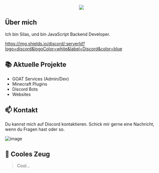 <p align="center">
    <img src="https://readme-typing-svg.herokuapp.com/?font=Righteous&size=35&center=true&vCenter=true&width=500&height=70&duration=4000&lines=Hallo!+👋;+Ich+bin+Silas;" />
</p>

## Über mich

Ich bin Silas, und bin JavaScript Backend Developer.

https://img.shields.io/discord/:serverId?logo=discord&logoColor=white&label=Discord&color=blue


## 📚 Aktuelle Projekte

- GOAT Services (Admin/Dev)
- Minecraft Plugins
- Discord Bots
- Websites

## 📫 Kontakt

Du kannst mich auf Discord kontaktieren. Schick mir gerne eine Nachricht, wenn du Fragen hast oder so.

![image](https://github.com/SilasDornbusch/SilasDornbusch/assets/144553383/e33123ec-6b25-4304-9eca-3e990ac7eea6)



## 🚀 Cooles Zeug

> Cool...
